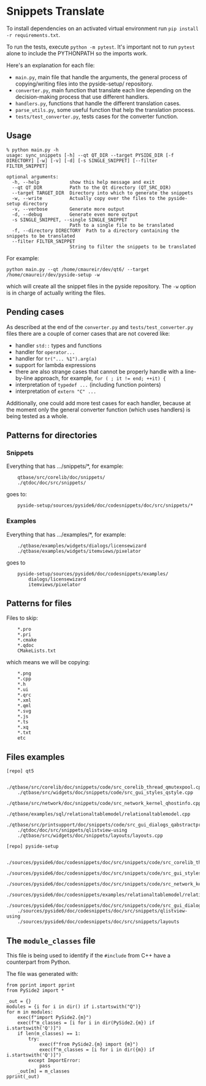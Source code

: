 # Snippets Translate

To install dependencies on an activated virtual environment run
`pip install -r requirements.txt`.

To run the tests, execute `python -m pytest`. It's important not to
run `pytest` alone to include the PYTHONPATH so the imports work.

Here's an explanation for each file:

* `main.py`, main file that handle the arguments, the general process
  of copying/writing files into the pyside-setup/ repository.
* `converter.py`, main function that translate each line depending
  on the decision-making process that use different handlers.
* `handlers.py`, functions that handle the different translation cases.
* `parse_utils.py`, some useful function that help the translation process.
* `tests/test_converter.py`, tests cases for the converter function.

## Usage

```
% python main.py -h
usage: sync_snippets [-h] --qt QT_DIR --target PYSIDE_DIR [-f DIRECTORY] [-w] [-v] [-d] [-s SINGLE_SNIPPET] [--filter FILTER_SNIPPET]

optional arguments:
  -h, --help           show this help message and exit
  --qt QT_DIR          Path to the Qt directory (QT_SRC_DIR)
  --target TARGET_DIR  Directory into which to generate the snippets
  -w, --write          Actually copy over the files to the pyside-setup directory
  -v, --verbose        Generate more output
  -d, --debug          Generate even more output
  -s SINGLE_SNIPPET, --single SINGLE_SNIPPET
                       Path to a single file to be translated
  -f, --directory DIRECTORY  Path to a directory containing the snippets to be translated
  --filter FILTER_SNIPPET
                       String to filter the snippets to be translated
```

For example:

```
python main.py --qt /home/cmaureir/dev/qt6/ --target /home/cmaureir/dev/pyside-setup -w
```

which will create all the snippet files in the pyside repository. The `-w`
option is in charge of actually writing the files.


## Pending cases

As described at the end of the `converter.py` and `tests/test_converter.py`
files there are a couple of corner cases that are not covered like:

* handler `std::` types and functions
* handler for `operator...`
* handler for `tr("... %1").arg(a)`
* support for lambda expressions
* there are also strange cases that cannot be properly handle with
  a line-by-line approach, for example, `for ( ; it != end; ++it) {`
* interpretation of `typedef ...` (including function pointers)
* interpretation of `extern "C" ...`

Additionally,
one could add more test cases for each handler, because at the moment
only the general converter function (which uses handlers) is being
tested as a whole.

## Patterns for directories

### Snippets

Everything that has .../snippets/*, for example:

```
    qtbase/src/corelib/doc/snippets/
    ./qtdoc/doc/src/snippets/

```

goes to:

```
    pyside-setup/sources/pyside6/doc/codesnippets/doc/src/snippets/*
```

### Examples

Everything that has .../examples/*, for example:

```
    ./qtbase/examples/widgets/dialogs/licensewizard
    ./qtbase/examples/widgets/itemviews/pixelator
```

goes to

```
    pyside-setup/sources/pyside6/doc/codesnippets/examples/
        dialogs/licensewizard
        itemviews/pixelator

```

## Patterns for files

Files to skip:

```
    *.pro
    *.pri
    *.cmake
    *.qdoc
    CMakeLists.txt
```

which means we will be copying:

```
    *.png
    *.cpp
    *.h
    *.ui
    *.qrc
    *.xml
    *.qml
    *.svg
    *.js
    *.ts
    *.xq
    *.txt
    etc
```
## Files examples

```
[repo] qt5

    ./qtbase/src/corelib/doc/snippets/code/src_corelib_thread_qmutexpool.cpp
    ./qtbase/src/widgets/doc/snippets/code/src_gui_styles_qstyle.cpp
    ./qtbase/src/network/doc/snippets/code/src_network_kernel_qhostinfo.cpp
    ./qtbase/examples/sql/relationaltablemodel/relationaltablemodel.cpp
    ./qtbase/src/printsupport/doc/snippets/code/src_gui_dialogs_qabstractprintdialog.cpp
    ./qtdoc/doc/src/snippets/qlistview-using
    ./qtbase/src/widgets/doc/snippets/layouts/layouts.cpp
```

```
[repo] pyside-setup

    ./sources/pyside6/doc/codesnippets/doc/src/snippets/code/src_corelib_thread_qmutexpool.cpp
    ./sources/pyside6/doc/codesnippets/doc/src/snippets/code/src_gui_styles_qstyle.cpp
    ./sources/pyside6/doc/codesnippets/doc/src/snippets/code/src_network_kernel_qhostinfo.cpp
    ./sources/pyside6/doc/codesnippets/examples/relationaltablemodel/relationaltablemodel.cpp
    ./sources/pyside6/doc/codesnippets/doc/src/snippets/code/src_gui_dialogs_qabstractprintdialog.cpp
    ./sources/pyside6/doc/codesnippets/doc/src/snippets/qlistview-using
    ./sources/pyside6/doc/codesnippets/doc/src/snippets/layouts
```

## The `module_classes` file

This file is being used to identify
if the `#include` from C++ have a counterpart from Python.

The file was generated with:

```
from pprint import pprint
from PySide2 import *

_out = {}
modules = {i for i in dir() if i.startswith("Q")}
for m in modules:
    exec(f"import PySide2.{m}")
    exec(f"m_classes = [i for i in dir(PySide2.{m}) if i.startswith('Q')]")
    if len(m_classes) == 1:
        try:
            exec(f"from PySide2.{m} import {m}")
            exec(f"m_classes = [i for i in dir({m}) if i.startswith('Q')]")
        except ImportError:
            pass
    _out[m] = m_classes
pprint(_out)
```
